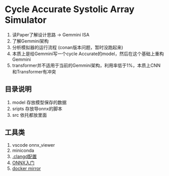 # Cycle Accurate Systolic Array Simulator

1. 读Paper了解设计思路 -> Gemmini ISA
1. 了解Gemmini架构
1. 分析模拟器的运行流程 (conan版本问题，暂时没跑起来)
1. 本质上是给Gemmini写一个cycle Accurate的model，然后在这个基础上重构Gemmini
1. transformer并不适用于当前的Gemmini架构，利用率低于1%，本质上CNN和Transformer有冲突

## 目录说明
1. model 存放模型保存的数据
1. sripts 存放导onnx的脚本
1. src 依托都放里面


## 工具类
1. vscode onnx_viewer
1. miniconda
1. [.clangd配置](https://tonixwd.github.io/2024/10/08/%E5%AE%9E%E7%94%A8%E5%B7%A5%E5%85%B7%E7%AC%94%E8%AE%B0/clangd%E9%85%8D%E7%BD%AE%E6%96%87%E4%BB%B6%E7%AE%80%E4%BB%8B/)
1. [ONNX入门](https://zhuanlan.zhihu.com/p/346511883)
1. [docker mirror](https://tools.opsnote.top/registry-mirrors/)
